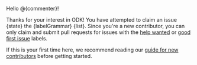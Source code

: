 Hello @{commenter}!

Thanks for your interest in ODK! You have attempted to claim an issue {state} the {labelGrammar} {list}. Since you're a new contributor, you can only claim and submit pull requests for issues with the [help wanted](https://github.com/{repoOwner}/{repoName}/issues?q=is%3Aopen+is%3Aissue+no%3Aassignee+label%3A%22help+wanted%22) or [good first issue](https://github.com/{repoOwner}/{repoName}/issues?q=is%3Aopen+is%3Aissue+no%3Aassignee+label%3A%22good+first+issue%22) labels.

If this is your first time here, we recommend reading our [guide for new contributors](https://zulip.readthedocs.io/en/latest/overview/contributing.html) before getting started.